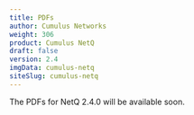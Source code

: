 ```yaml
---
title: PDFs
author: Cumulus Networks
weight: 306
product: Cumulus NetQ
draft: false
version: 2.4
imgData: cumulus-netq
siteSlug: cumulus-netq
---
```


The PDFs for NetQ 2.4.0 will be available soon.

<!-- 
The following Cumulus NetQ user documentation is available in PDF for offline viewing or printing:

NetQ 2.4.0

- [Cumulus NetQ Deployment Guide PDF](https://docs-cdn.cumulusnetworks.com/pdfs/Cumulus-NetQ-240-Deployment-Guide.pdf)
- [Cumulus NetQ Integration Guide PDF](https://docs-cdn.cumulusnetworks.com/pdfs/Cumulus-NetQ-240-Integration-Guide.pdf)
- [Cumulus NetQ UI User Guide PDF](https://docs-cdn.cumulusnetworks.com/pdfs/Cumulus-NetQ-240-UI-User-Guide.pdf)
- [Cumulus NetQ CLI User Guide PDF](https://docs-cdn.cumulusnetworks.com/pdfs/Cumulus-NetQ-240-CLI-User-Guide.pdf)

{{%notice note%}}

Many command line examples have very wide output which can compromise readability in the above documents.

{{%/notice%}}
-->

